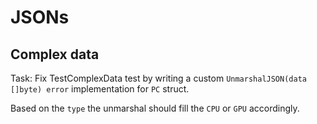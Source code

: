 # JSONs

## Complex data

Task: Fix TestComplexData test by writing a custom `UnmarshalJSON(data []byte) error` implementation for `PC` struct.

Based on the `type` the unmarshal should fill the `CPU` or `GPU` accordingly.
